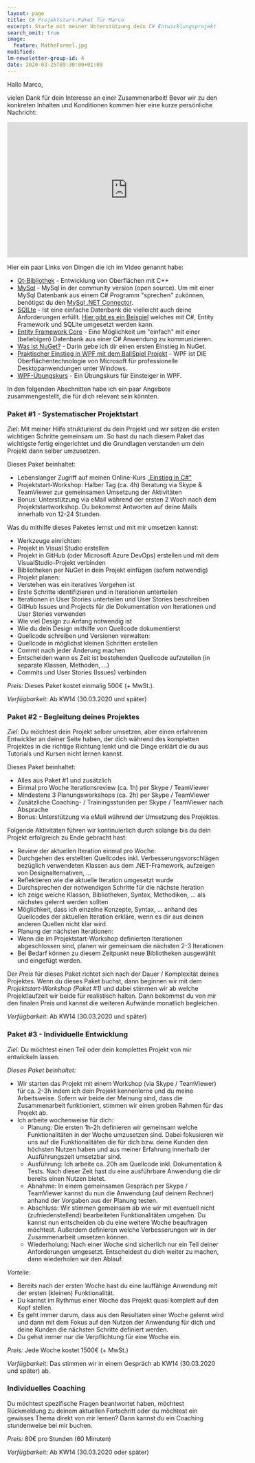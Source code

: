 ```yaml
---
layout: page
title: C# Projektstart-Paket für Marco
excerpt: Starte mit meiner Unterstützung dein C# Entwicklungsprojekt
search_omit: true
image:
  feature: MatheFormel.jpg
modified:
lm-newsletter-group-id: 4
date: 2020-03-25T09:30:00+01:00
---
```


Hallo Marco,

vielen Dank für dein Interesse an einer Zusammenarbeit! Bevor wir zu den konkreten Inhalten und Konditionen kommen hier eine kurze persönliche Nachricht:

<iframe width="560" height="315" src="https://www.youtube-nocookie.com/embed/SxfED5_Q7Wk" frameborder="0" allow="encrypted-media" allowfullscreen></iframe>

Hier ein paar Links von Dingen die ich im Video genannt habe:
- [Qt-Bibliothek](https://wiki.qt.io/About_Qt) - Entwicklung von Oberflächen mit C++
- [MySql](https://www.mysql.com/de/products/community/) - MySql in der community version (open source). Um mit einer MySql Datenbank aus einem C# Programm "sprechen" zukönnen, benötigst du den [MySql .NET Connector](https://dev.mysql.com/doc/connector-net/en/).
- [SQlLte](https://www.sqlite.org/index.html) - Ist eine einfache Datenbank die vielleicht auch deine Anforderungen erfüllt. [Hier gibt es ein Beispiel](https://docs.microsoft.com/de-de/ef/core/get-started/?tabs=visual-studio) welches mit C#, Entity Framework und SQLite umgesetzt werden kann.
- [Entity Framework Core](https://docs.microsoft.com/de-de/ef/core/) - Eine Möglichkeit um "einfach" mit einer (beliebigen) Datenbank aus einer C# Anwendung zu kommunizieren.
- [Was ist NuGet?](https://www.lernmoment.de/alle/warum-nuget/) - Darin gebe ich dir einen ersten Einstieg in NuGet.
- [Praktischer Einstieg in WPF mit dem BallSpiel Projekt](https://www.youtube.com/watch?v=ugji-_yWoRk&list=PLP2TrPpx5VNk2g07AKxyIGdsUJNA95CDt) - WPF ist DIE Oberflächentechnologie von Microsoft für professionelle Desktopanwendungen unter Windows.
- [WPF-Übungskurs](/lernmail-kurse/wpf-tictactoe-fuer-einsteiger/tag1-spielfeld-anlegen-new-sub/) - Ein Übungskurs für Einsteiger in WPF.

In den folgenden Abschnitten habe ich ein paar Angebote zusammengestellt, die für dich relevant sein könnten.

### Paket #1 - Systematischer Projektstart
*Ziel:* Mit meiner Hilfe strukturierst du dein Projekt und wir setzen die ersten wichtigen Schritte gemeinsam um. So hast du nach diesem Paket das wichtigste fertig eingerichtet und die Grundlagen verstanden um dein Projekt dann selber umzusetzen.

Dieses Paket beinhaltet:

 - Lebenslanger Zugriff auf meinen Online-Kurs [„Einstieg in C#"](/einstieg-csharp/)
 - Projektstart-Workshop: Halber Tag (ca. 4h) Beratung via Skype & TeamViewer zur gemeinsamen Umsetzung der Aktivitäten
 - Bonus: Unterstützung via eMail während der ersten 2 Woch nach dem Projektstartworkshop. Du bekommst Antworten auf deine Mails innerhalb von 12-24 Stunden.

Was du mithilfe dieses Paketes lernst und mit mir umsetzen kannst:

 - Werkzeuge einrichten:
  - Projekt in Visual Studio erstellen
  - Projekt in GitHub (oder Microsoft Azure DevOps) erstellen und mit dem VisualStudio-Projekt verbinden
  - Bibliotheken per NuGet in dein Projekt einfügen (sofern notwendig)
 - Projekt planen:
  - Verstehen was ein iteratives Vorgehen ist
  - Erste Schritte identifizieren und in Iterationen unterteilen
  - Iterationen in User Stories unterteilen und User Stories beschreiben
  - GitHub Issues und Projects für die Dokumentation von Iterationen und User Stories verwenden
  - Wie viel Design zu Anfang notwendig ist
  - Wie du dein Design mithilfe von Quellcode dokumentierst
 - Quellcode schreiben und Versionen verwalten:
  - Quellcode in möglichst kleinen Schritten erstellen
  - Commit nach jeder Änderung machen
  - Entscheiden wann es Zeit ist bestehenden Quellcode aufzuteilen (in separate Klassen, Methoden, …)
  - Commits und User Stories (Issues) verbinden

*Preis:* Dieses Paket kostet einmalig 500€ (+ MwSt.).

*Verfügbarkeit:* Ab KW14 (30.03.2020 und später)

### Paket #2 - Begleitung deines Projektes
*Ziel:* Du möchtest dein Projekt selber umsetzen, aber einen erfahrenen Entwickler an deiner Seite haben, der dich während des kompletten Projektes in die richtige Richtung lenkt und die Dinge erklärt die du aus Tutorials und Kursen nicht lernen kannst.

Dieses Paket beinhaltet:
 - Alles aus Paket #1 und zusätzlich
 - Einmal pro Woche Iterationsreview (ca. 1h) per Skype / TeamViewer
 - Mindestens 3 Planungsworkshops (ca. 2h) per Skype / TeamViewer
 - Zusätzliche Coaching- / Trainingsstunden per Skype / TeamViewer nach Absprache
 - Bonus: Unterstützung via eMail während der Umsetzung des Projektes.

Folgende Aktivitäten führen wir kontinuierlich durch solange bis du dein Projekt erfolgreich zu Ende gebracht hast:
 - Review der aktuellen Iteration einmal pro Woche:
  - Durchgehen des erstellten Quellcodes inkl. Verbesserungsvorschlägen bezüglich verwendeten Klassen aus dem .NET-Framework, aufzeigen von Designalternativen, ...
  - Reflektieren wie die aktuelle Iteration umgesetzt wurde
  - Durchsprechen der notwendigen Schritte für die nächste Iteration
  - Ich zeige welche Klassen, Bibliotheken, Syntax, Methodiken, … als nächstes gelernt werden sollten
  - Möglichkeit, dass ich einzelne Konzepte, Syntax, … anhand des Quellcodes der aktuellen Iteration erkläre, wenn es dir aus deinen anderen Quellen nicht klar wird.
 - Planung der nächsten Iterationen:
  - Wenn die im Projektstart-Workshop definierten Iterationen abgeschlossen sind, planen wir gemeinsam die nächsten 2-3 Iterationen
  - Bei Bedarf können zu diesem Zeitpunkt neue Bibliotheken ausgewählt und eingefügt werden.

Der *Preis* für dieses Paket richtet sich nach der Dauer / Komplexität deines Projektes. Wenn du dieses Paket buchst, dann beginnen wir mit dem *Projektstart-Workshop (Paket #1)* und dabei stimmen wir ab welche Projektlaufzeit wir beide für realistisch halten. Dann bekommst du von mir den finalen Preis und kannst die weiteren Aufwände monatlich begleichen. 

*Verfügbarkeit:* Ab KW14 (30.03.2020 und später)

### Paket #3 - Individuelle Entwicklung
*Ziel:* Du möchtest einen Teil oder dein komplettes Projekt von mir entwickeln lassen.

*Dieses Paket beinhaltet:*
- Wir starten das Projekt mit einem Workshop (via Skype / TeamViewer) für ca. 2-3h indem ich dein Projekt kennenlerne und du meine Arbeitsweise. Sofern wir beide der Meinung sind, dass die Zusammenarbeit funktioniert, stimmen wir einen groben Rahmen für das Projekt ab.
- Ich arbeite wochenweise für dich:
   - Planung:  Die ersten 1h-2h definieren wir gemeinsam welche Funktionalitäten in der Woche umzusetzen sind. Dabei fokusieren wir uns auf die Funktionalitäten die für dich bzw. deine Kunden den höchsten Nutzen haben und aus meiner Erfahrung innerhalb der Ausführungszeit umsetzbar sind.
   - Ausführung: Ich arbeite ca. 20h am Quellcode inkl. Dokumentation & Tests. Nach dieser Zeit hast du eine ausführbare Anwendung die dir bereits einen Nutzen bietet.
   - Abnahme: In einem gemeinsamen Gespräch per Skype / TeamViewer kannst du nun die Anwendung (auf deinem Rechner) anhand der Vorgaben aus der Planung testen.
   - Abschluss: Wir stimmen gemeinsam ab wie wir mit eventuell nicht (zufriedenstellend) bearbeiteten Funktionalitäten umgehen. Du kannst nun entscheiden ob du eine weitere Woche beauftragen möchtest. Außerdem definieren welche Verbesserungen wir in der Zusammenarbeit umsetzen können.
   - Wiederholung: Nach einer Woche sind sicherlich nur ein Teil deiner Anforderungen umgesetzt. Entscheidest du dich weiter zu machen, dann wiederholen wir den Ablauf.

*Vorteile:*
- Bereits nach der ersten Woche hast du eine lauffähige Anwendung mit der ersten (kleinen) Funktionalität.
- Du kannst im Rythmus einer Woche das Projekt quasi komplett auf den Kopf stellen. 
- Es geht immer darum, dass aus den Resultaten einer Woche gelernt wird und dann mit dem Fokus auf den Nutzen der Anwendung für dich und deine Kunden die nächsten Schritte definiert werden. 
- Du gehst immer nur die Verpflichtung für eine Woche ein.

*Preis:* Jede Woche kostet 1500€ (+ MwSt.)

*Verfügbarkeit:* Das stimmen wir in einem Gespräch ab KW14 (30.03.2020 und später) ab.

### Individuelles Coaching
Du möchtest spezifische Fragen beantwortet haben, möchtest Rückmeldung zu deinem aktuellen Fortschritt oder du möchtest ein gewisses Thema direkt von mir lernen? Dann kannst du ein Coaching stundenweise bei mir buchen.

*Preis:* 80€ pro Stunden (60 Minuten)

*Verfügbarkeit:* Ab KW14 (30.03.2020 oder später)
